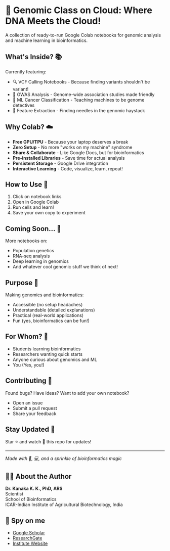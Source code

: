 # 🧬 Genomic Class on Cloud: Where DNA Meets the Cloud! 

A collection of ready-to-run Google Colab notebooks for genomic analysis and machine learning in bioinformatics.

## What's Inside? 📚
Currently featuring:
- 🔍 VCF Calling Notebooks - Because finding variants shouldn't be variant!
- 🧮 GWAS Analysis - Genome-wide association studies made friendly
- 🤖 ML Cancer Classification - Teaching machines to be genome detectives
- 🎯 Feature Extraction - Finding needles in the genomic haystack

## Why Colab? ☁️
- **Free GPU/TPU** - Because your laptop deserves a break
- **Zero Setup** - No more "works on my machine" syndrome
- **Share & Collaborate** - Like Google Docs, but for bioinformatics
- **Pre-installed Libraries** - Save time for actual analysis
- **Persistent Storage** - Google Drive integration
- **Interactive Learning** - Code, visualize, learn, repeat!

## How to Use 🚀
1. Click on notebook links
2. Open in Google Colab
3. Run cells and learn!
4. Save your own copy to experiment

## Coming Soon... 🌟
More notebooks on:
- Population genetics
- RNA-seq analysis
- Deep learning in genomics
- And whatever cool genomic stuff we think of next!

## Purpose 🎯
Making genomics and bioinformatics:
- Accessible (no setup headaches)
- Understandable (detailed explanations)
- Practical (real-world applications)
- Fun (yes, bioinformatics can be fun!)

## For Whom? 👥
- Students learning bioinformatics
- Researchers wanting quick starts
- Anyone curious about genomics and ML
- You (Yes, you!)

## Contributing 🤝
Found bugs? Have ideas? Want to add your own notebook?
- Open an issue
- Submit a pull request
- Share your feedback

## Stay Updated 📢
Star ⭐ and watch 👀 this repo for updates!

---
*Made with 🧬, 💻, and a sprinkle of bioinformatics magic*

## 👨‍🔬 About the Author

**Dr. Kanaka K. K., PhD, ARS**  
Scientist  
School of Bioinformatics  
ICAR-Indian Institute of Agricultural Biotechnology, India

## 🔎 Spy on me
- [Google Scholar](https://scholar.google.com/citations?hl=en&user=0dQ7Sf8AAAAJ&view_op=list_works&sortby=pubdate)
- [ResearchGate](https://www.researchgate.net/profile/Kanaka-K-K/research)
- [Institute Website](https://iiab.icar.gov.in/staff/dr-kanaka-k-k/)

